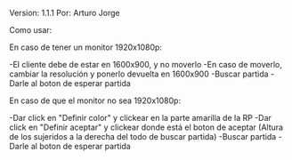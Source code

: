 Version: 1.1.1
Por: Arturo Jorge


Como usar:

En caso de tener un monitor 1920x1080p:

-El cliente debe de estar en 1600x900, y no moverlo
-En caso de moverlo, cambiar la resolución y ponerlo devuelta en 1600x900
-Buscar partida
-Darle al boton de esperar partida

En caso de que el monitor no sea 1920x1080p:

-Dar click en "Definir color" y clickear en la parte amarilla de la RP
-Dar click en "Definir aceptar" y clickear donde está el boton de aceptar (Altura de los sujeridos a la derecha del todo de buscar partida)
-Buscar partida
-Darle al boton de esperar partida
